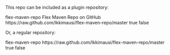 This repo can be included as a plugin repository:

<pluginRepository>
	<id>flex-maven-repo</id>
	<name>Flex Maven Repo on GitHub</name>
	<url>https://raw.github.com/Ikkimausi/flex-maven-repo/master</url>
	<releases>
		<enabled>true</enabled>
	</releases>
	<snapshots>
		<enabled>false</enabled>
	</snapshots>
</pluginRepository>

Or, a regular repository:

<repository>
	<id>flex-maven-repo</id>
	<url>https://raw.github.com/Ikkimausi/flex-maven-repo/master</url>
	<releases>
		<enabled>true</enabled>
	</releases>
	<snapshots>
		<enabled>false</enabled>
	</snapshots>
</repository>
